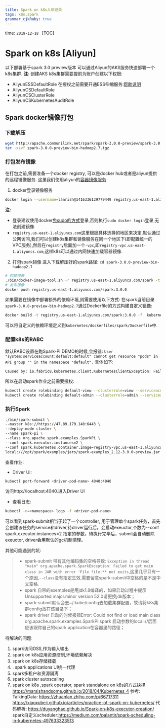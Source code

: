 ```yaml
---
title: Spark on k8s入坑记录
tags: k8s,spark
grammar_cjkRuby: true
---
```

time: `2019-12-18 `
[TOC]

# Spark on k8s [Aliyun]
以下部署基于spark 3.0 preview版本
可以通过Aliyun的AKS服务快速部署一个k8s集群.
**注**: 创建AKS k8s集群需要提前为账户创建以下权限:
- AliyunESSDefaultRole
  在授权之前需要开通ESS伸缩服务:[帮助说明](https://help.aliyun.com/document_detail/69789.html?spm=a2c4g.11186623.2.11.36f8272fdM5ny5#concept-dnl-43m-qfb)
- AliyunCSDefaultRole
- AliyunCSClusterRole
- AliyunCSKubernetesAuditRole
## Spark docker镜像打包
### 下载解压

``` bash
wget http://apache.communilink.net/spark/spark-3.0.0-preview/spark-3.0.0-preview-bin-hadoop2.7.tgz
tar -xzvf spark-3.0.0-preview-bin-hadoop2.7.tgz
```

### 打包发布镜像
在打包之前,需要准备一个docker registry, 可以是docker hub或者是aliyun提供的远程镜像服务.
这里我们使用aliyun的[容器镜像服务](https://help.aliyun.com/product/60716.html?spm=a2c4g.11186623.3.1.655c2b660ggf4E)
1. docker登录镜像服务
``` bash
docker login --username=lanrish@1416336129779449 registry.us-east-1.aliyuncs.com
```
**注:**
 - 登录建议使用docker[免sudo的方式](https://www.cnblogs.com/sddai/p/10426900.html)登录,否则执行`sudo docker login`登录,无法创建镜像.
 - `registry.us-east-1.aliyuncs.com`这里根据具体选择的地区来决定,默认通过公网访问,我们可以创建k8s集群和镜像服务在同一个地区下(即配置统一的VPC服务),然后在`registry`后面加一个`-vpc`,即`registry-vpc.us-east-1.aliyuncs.com`,这样k8s可以通过内网快速加载容器镜像.
2. 打包spark镜像
进入下载解压好的spark路径: `cd spark-3.0.0-preview-bin-hadoop2.7`

``` bash
# 构建镜像
./bin/docker-image-tool.sh -r registry.us-east-1.aliyuncs.com/spark -t 3.0.0 build  
# 发布镜像
docker push registry.us-east-1.aliyuncs.com/spark:3.0.0
```
如果需要在镜像中部署额外的依赖环境,则需要使用以下方式:
在spark当前目录`spark-3.0.0-preview-bin-hadoop2.7`通过Dockerfile的方式构建自定义镜像:
``` bash
docker build -t registry.us-east-1.aliyuncs.com/spark:3.0.0 -f  kubernetes/dockerfiles/spark/Dockerfile
```
可以将自定义的依赖环境定义到`kubernetes/dockerfiles/spark/Dockerfile`中.

### 配置k8s的RABC
默认RABC设置在跑Spark-Pi DEMO的时候,会报错:
`User "system:serviceaccount:default:default" cannot get resource "pods" in API group "" in the namespace "default".`
具体如下:
``` bash
Caused by: io.fabric8.kubernetes.client.KubernetesClientException: Failure executing: GET at: https://kubernetes.default.svc/api/v1/namespaces/default/pods/spark-pi-1af2aa6f188ca819-driver. Message: Forbidden!Configured service account doesn't have access. Service account may have been revoked. pods "spark-pi-1af2aa6f188ca819-driver" is forbidden: User "system:serviceaccount:default:default" cannot get resource "pods" in API group "" in the namespace "default".
```
所以在启动spark作业之前需要授权:

``` bash
kubectl create rolebinding default-view --clusterrole=view --serviceaccount=default:default --namespace=defalut
kubectl create rolebinding default-admin --clusterrole=admin --serviceaccount=default:default --namespace=default 
```

### 执行Spark

``` bash
./bin/spark-submit \
--master k8s://https://47.89.179.140:6443 \
--deploy-mode cluster \
--name spark-pi \
--class org.apache.spark.examples.SparkPi \
--conf spark.executor.instances=2 \
--conf spark.kubernetes.container.image=registry-vpc.us-east-1.aliyuncs.com/spark:3.0.0 \
local:///opt/spark/examples/jars/spark-examples_2.12-3.0.0-preview.jar
```
查看作业:
- Driver UI:
```bash
kubectl port-forward <driver-pod-name> 4040:4040
```
访问http://localhost:4040.进入Driver UI
- 查看日志:
```bash
kubectl -n=<namespace> logs -f <driver-pod-name>
```

可以看到spark-submit相当于起了一个controller, 用于管理单个spark任务，首先会创建该任务的service和driver,待driver运行后，会启动exeuctor,个数为--conf spark.executor.instances=2 指定的参数，待执行完毕后，submit会自动删除exeuctor, driver会用默认的gc机制清理。

其他可能遇到的坑:
> - spark-submit 带有其他编码集的空格导致:
> `Exception in thread "main" org.apache.spark.SparkException: Failed to get main class in JAR with error 'File file:** not exits`,这里几乎只有一个原因,`--class`没有指定生效,需要留意spark-submit中空格的是不是中文空格.
> - spark 自带的exemples是用jdk1.8编译的，如果启动过程中提示Unsupported major.minor version 52.0请更换jdk版本；
>- spark-submit默认会去~/.kube/config去加载集群配置，故请将k8s集群config放在该目录下；
>- spark driver 启动的时候报错Error: Could not find or load main class org.apache.spark.examples.SparkPi 
spark 启动参数的local://后面应该跟你自己的spark application在容器里的路径； 

待解决的问题:
1. spark访问OSS,作为输入输出
2. spark on k8s应用资源控制,环境依赖解决
3. spark on k8s存储挂载
4. . spark applications UI统一代理
5.  spark多租户和资源隔离
6. spark cluster autoscaling
7. spark on k8s ,spark operator, spark standalone on k8s的方式抉择
https://marsishandsome.github.io/2018/04/Kubernetes_4
参考:
TalkingData: https://zhuanlan.zhihu.com/p/66717311
https://xiaoxubeii.github.io/articles/practice-of-spark-on-kubernetes/
代码解析:  https://duyanghao.github.io/Spark-on-k8s-executor-creation/
spark自定义scheduler:https://medium.com/palantir/spark-scheduling-in-kubernetes-4976333235f3